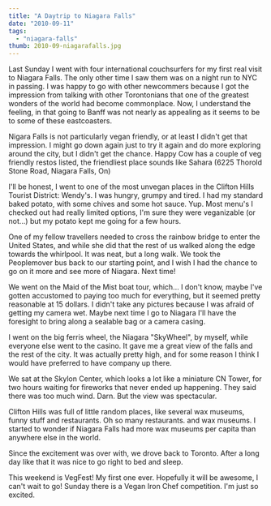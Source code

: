 ```yaml
---
title: "A Daytrip to Niagara Falls"
date: "2010-09-11"
tags:
  - "niagara-falls"
thumb: 2010-09-niagarafalls.jpg
---
```


Last Sunday I went with four international couchsurfers for my first real visit to Niagara Falls. The only other time I saw them was on a night run to NYC in passing. I was happy to go with other newcommers because I got the impression from talking with other Torontonians that one of the greatest wonders of the world had become commonplace. Now, I understand the feeling, in that going to Banff was not nearly as appealing as it seems to be to some of these eastcoasters.  

Nigara Falls is not particularly vegan friendly, or at least I didn't get that impression. I might go down again just to try it again and do more exploring around the city, but I didn't get the chance. Happy Cow has a couple of veg friendly restos listed, the friendliest place sounds like Sahara (6225 Thorold Stone Road, Niagara Falls, On)  

I'll be honest, I went to one of the most unvegan places in the Clifton Hills Tourist District: Wendy's. I was hungry, grumpy and tired. I had my standard baked potato, with some chives and some hot sauce. Yup. Most menu's I checked out had really limited options, I'm sure they were veganizable (or not...) but my potato kept me going for a few hours.  

One of my fellow travellers needed to cross the rainbow bridge to enter the United States, and while she did that the rest of us walked along the edge towards the whirlpool. It was neat, but a long walk. We took the Peoplemover bus back to our starting point, and I wish I had the chance to go on it more and see more of Niagara. Next time!  

We went on the Maid of the Mist boat tour, which... I don't know, maybe I've gotten accustomed to paying too much for everything, but it seemed pretty reasonable at 15 dollars. I didn't take any pictures because I was afraid of getting my camera wet. Maybe next time I go to Niagara I'll have the foresight to bring along a sealable bag or a camera casing.  

I went on the big ferris wheel, the Niagara "SkyWheel", by myself, while everyone else went to the casino. It gave me a great view of the falls and the rest of the city. It was actually pretty high, and for some reason I think I would have preferred to have company up there.  

We sat at the Skylon Center, which looks a lot like a miniature CN Tower, for two hours waiting for fireworks that never ended up happening. They said there was too much wind. Darn. But the view was spectacular.

Clifton Hills was full of little random places, like several wax museums, funny stuff and restaurants. Oh so many restaurants. and wax museums. I started to wonder if Niagara Falls had more wax museums per capita than anywhere else in the world.  

Since the excitement was over with, we drove back to Toronto. After a long day like that it was nice to go right to bed and sleep.  

This weekend is VegFest! My first one ever. Hopefully it will be awesome, I can't wait to go! Sunday there is a Vegan Iron Chef competition. I'm just so excited.
